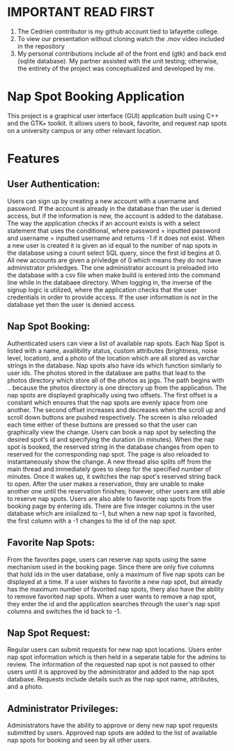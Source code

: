 # IMPORTANT READ FIRST
1. The Cedrien contributor is my github account tied to lafayette college.
2. To view our presentation without cloning watch the .mov video included in the repository
3. My personal contributions include all of the front end (gtk) and back end (sqlite database). My partner assisted with the unit testing; otherwise, the entirety of the project was conceptualized and developed by me.

# Nap Spot Booking Application
This project is a graphical user interface (GUI) application built using C++ and the GTK+ toolkit. 
It allows users to book, favorite, and request nap spots on a university campus or any other relevant location.

# Features

## User Authentication:

Users can sign up by creating a new account with a username and password. If the account is already in the database than the user is denied access, but if the information is new, the account is added to the database. The way the application checks if an account exists is with a select statement that uses the conditional, where password = inputted password and username = inputted username and returns -1 if it does not exist. When a new user is created it is given an id equal to the number of nap spots in the database using a count select SQL query, since the first id begins at 0. All new accounts are given a privledge of 0 which means they do not have administrator privledges. The one administrator account is preloaded into the database with a csv file when make build is entered into the command line while in the databaee directory. 
When logging in, the inverse of the signup logic is utilized, where the application checks that the user credentials in order to provide access. If the user information is not in the database yet then the user is denied access.

## Nap Spot Booking:

Authenticated users can view a list of available nap spots. Each Nap Spot is listed with a name, availibility status, custom attributes (brightness, noise level, location), and a photo of the location which are all stored as varchar strings in the database. Nap spots also have ids which function similarly to user ids. The photos stored in the database are paths that lead to the photos directory which store all of the photos as jpgs. The path begins with .. because the photos directory is one directory up from the application. The nap spots are displayed graphically using two offsets. The first offset is a constant which ensures that the nap spots are evenly space from one another. The second offset increases and decreases when the scroll up and scroll down buttons are pushed respectively. The screen is also reloaded each time either of these buttons are pressed so that the user can graphically view the change.  Users can book a nap spot by selecting the desired spot's id and specifying the duration (in minutes). When the nap spot is booked, the reserved string in the database changes from open to reserved for the corresponding nap spot. The page is also reloaded to instantaneously show the change. A new thread also splits off from the main thread and immediately goes to sleep for the specified number of minutes. Once it wakes up, it switches the nap spot's reserved string back to open. After the user makes a reservation, they are unable to make another one until the reservation finishes; however, other users are still able to reserve nap spots. Users are also able to favorite nap spots from the booking page by entering ids. There are five integer columns in the user database which are iniialized to -1, but when a new nap spot is favorited, the first column with a -1 changes to the id of the nap spot. 

## Favorite Nap Spots:

From the favorites page, users can reserve nap spots using the same mechanism used in the booking page. Since there are only five columns that hold ids in the user database, only a maximum of five nap spots can be displayed at a time. If a user wishes to favorite a new nap spot, but already has the maximum number of favorited nap spots, thery also have the ability to remove favorited nap spots. When a user wants to remove a nap spot, they enter the id and the application searches through the user's nap spot columns and switches the id back to -1.

## Nap Spot Request:

Regular users can submit requests for new nap spot locations. Users enter nap spot information which is then held in a seperate table for the admins to review. The information of the requested nap spot is not passed to other users until it is approved by the administrator and added to the nap spot database. Requests include details such as the nap spot name, attributes, and a photo.

## Administrator Privileges:

Administrators have the ability to approve or deny new nap spot requests submitted by users.
Approved nap spots are added to the list of available nap spots for booking and seen by all other users. 

